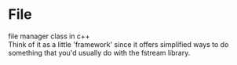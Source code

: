 # File
file manager class in c++  
Think of it as a little 'framework' since it offers simplified ways to do something that you'd usually do with the fstream library.
